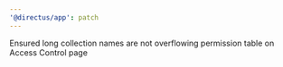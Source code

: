 ```yaml
---
'@directus/app': patch
---
```


Ensured long collection names are not overflowing permission table on Access Control page
